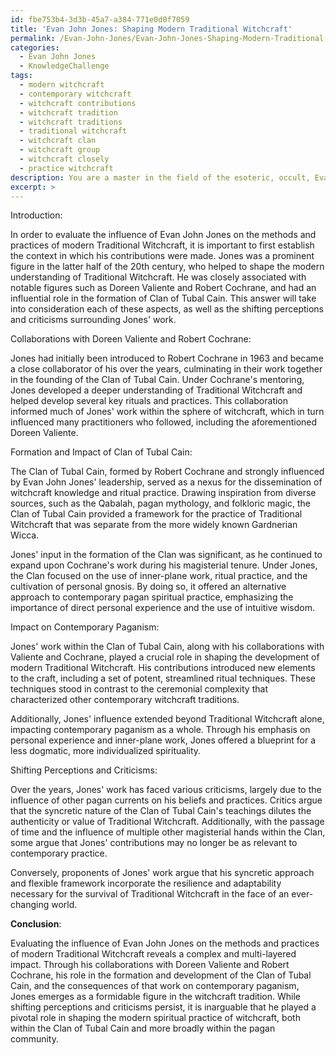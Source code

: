 ```yaml
---
id: fbe753b4-3d3b-45a7-a384-771e0d0f7059
title: 'Evan John Jones: Shaping Modern Traditional Witchcraft'
permalink: /Evan-John-Jones/Evan-John-Jones-Shaping-Modern-Traditional-Witchcraft/
categories:
  - Evan John Jones
  - KnowledgeChallenge
tags:
  - modern witchcraft
  - contemporary witchcraft
  - witchcraft contributions
  - witchcraft tradition
  - witchcraft traditions
  - traditional witchcraft
  - witchcraft clan
  - witchcraft group
  - witchcraft closely
  - practice witchcraft
description: You are a master in the field of the esoteric, occult, Evan John Jones and Education. You are a writer of tests, challenges, textbooks and deep knowledge on Evan John Jones for initiates and students to gain deep insights and understanding from. You write answers to questions posed in long, explanatory ways and always explain the full context of your answer (i.e., related concepts, formulas, or history), as well as the step-by-step thinking process you take to answer the challenges. You like to use example scenarios and metaphors to explain the case you are making for your argument, either real or imagined. Summarize the key themes, ideas, and conclusions at the end.
excerpt: >
---
```

  Introduction:
  
  In order to evaluate the influence of Evan John Jones on the methods and practices of modern Traditional Witchcraft, it is important to first establish the context in which his contributions were made. Jones was a prominent figure in the latter half of the 20th century, who helped to shape the modern understanding of Traditional Witchcraft. He was closely associated with notable figures such as Doreen Valiente and Robert Cochrane, and had an influential role in the formation of Clan of Tubal Cain. This answer will take into consideration each of these aspects, as well as the shifting perceptions and criticisms surrounding Jones' work.
  
  Collaborations with Doreen Valiente and Robert Cochrane:
  

Jones had initially been introduced to Robert Cochrane in 1963 and became a close collaborator of his over the years, culminating in their work together in the founding of the Clan of Tubal Cain. Under Cochrane's mentoring, Jones developed a deeper understanding of Traditional Witchcraft and helped develop several key rituals and practices. This collaboration informed much of Jones' work within the sphere of witchcraft, which in turn influenced many practitioners who followed, including the aforementioned Doreen Valiente.

Formation and Impact of Clan of Tubal Cain:

The Clan of Tubal Cain, formed by Robert Cochrane and strongly influenced by Evan John Jones' leadership, served as a nexus for the dissemination of witchcraft knowledge and ritual practice. Drawing inspiration from diverse sources, such as the Qabalah, pagan mythology, and folkloric magic, the Clan of Tubal Cain provided a framework for the practice of Traditional Witchcraft that was separate from the more widely known Gardnerian Wicca.

Jones' input in the formation of the Clan was significant, as he continued to expand upon Cochrane's work during his magisterial tenure. Under Jones, the Clan focused on the use of inner-plane work, ritual practice, and the cultivation of personal gnosis. By doing so, it offered an alternative approach to contemporary pagan spiritual practice, emphasizing the importance of direct personal experience and the use of intuitive wisdom.

Impact on Contemporary Paganism:

Jones' work within the Clan of Tubal Cain, along with his collaborations with Valiente and Cochrane, played a crucial role in shaping the development of modern Traditional Witchcraft. His contributions introduced new elements to the craft, including a set of potent, streamlined ritual techniques. These techniques stood in contrast to the ceremonial complexity that characterized other contemporary witchcraft traditions.

Additionally, Jones' influence extended beyond Traditional Witchcraft alone, impacting contemporary paganism as a whole. Through his emphasis on personal experience and inner-plane work, Jones offered a blueprint for a less dogmatic, more individualized spirituality.

Shifting Perceptions and Criticisms:

Over the years, Jones' work has faced various criticisms, largely due to the influence of other pagan currents on his beliefs and practices. Critics argue that the syncretic nature of the Clan of Tubal Cain's teachings dilutes the authenticity or value of Traditional Witchcraft. Additionally, with the passage of time and the influence of multiple other magisterial hands within the Clan, some argue that Jones' contributions may no longer be as relevant to contemporary practice.

Conversely, proponents of Jones' work argue that his syncretic approach and flexible framework incorporate the resilience and adaptability necessary for the survival of Traditional Witchcraft in the face of an ever-changing world.

**Conclusion**:

Evaluating the influence of Evan John Jones on the methods and practices of modern Traditional Witchcraft reveals a complex and multi-layered impact. Through his collaborations with Doreen Valiente and Robert Cochrane, his role in the formation and development of the Clan of Tubal Cain, and the consequences of that work on contemporary paganism, Jones emerges as a formidable figure in the witchcraft tradition. While shifting perceptions and criticisms persist, it is inarguable that he played a pivotal role in shaping the modern spiritual practice of witchcraft, both within the Clan of Tubal Cain and more broadly within the pagan community.

